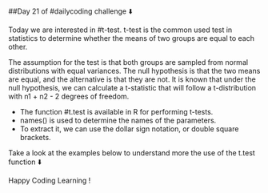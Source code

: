 ##Day 21 of #dailycoding challenge ⬇️

Today we are interested in #t-test. t-test is the common used test in statistics to determine whether the means of two groups are equal to each other.

The assumption for the test is that both groups are sampled from normal distributions with equal variances. The null hypothesis is that the two means are equal, and the alternative is that they are not. It is known that under the null hypothesis, we can calculate a t-statistic that will follow a
t-distribution with n1 + n2 - 2 degrees of freedom.

* The function #t.test is available in R for performing t-tests.
* names() is used to determine the names of the parameters.
* To extract it, we can use the dollar sign notation, or double square brackets.

Take a look at the examples below to understand more the use of the t.test function ⬇️

Happy Coding Learning !

``` r

```

